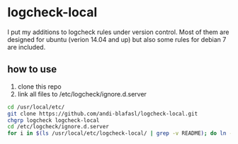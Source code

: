 # logcheck-local

I put my additions to logcheck rules under version control. Most of them are
designed for ubuntu (verion 14.04 and up) but also some rules for debian 7 are included.

## how to use

1. clone this repo
2. link all files to /etc/logcheck/ignore.d.server

```bash
cd /usr/local/etc/
git clone https://github.com/andi-blafasl/logcheck-local.git
chgrp logcheck logcheck-local
cd /etc/logcheck/ignore.d.server
for i in $(ls /usr/local/etc/logcheck-local/ | grep -v README); do ln -s /usr/local/etc/logcheck-local/$i local-$i; done
```
